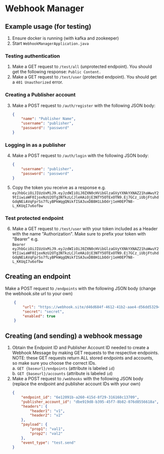 # Webhook Manager

## Example usage (for testing)
1. Ensure docker is running (with kafka and zookeeper)
2. Start `WebhookManagerApplication.java`

### Testing authentication
1. Make a GET request to `/test/all` (unprotected endpoint). You should get the following response: 
	`Public Content.`
2. Make a GET request to `/test/user` (protected endpoint). You should get a `401 Unauthorized` error.

### Creating a Publisher account
3. Make a POST request to `/auth/register` with the following JSON body:
	```json
	{
		"name": "Publisher Name",
		"username": "publisher",
		"password": "password"
	}

### Logging in as a publisher
4. Make a POST request to `/auth/login` with the following JSON body:
	```json
	{
		"username": "publisher",
		"password": "password"
	}
5. Copy the token you receive as a response e.g.
	`eyJhbGciOiJIUzUxMiJ9.eyJzdWIiOiJ0ZXN0cHVibGlzaGVyYXNkYXNAZ21haWwuY29tIiwiaWF0IjoxNzU2OTg3NTkzLCJleHAiOjE3NTY5OTExOTN9.Ej7GCz_iUbjFtuhdGdqNEiAVqFprSs7fLyBPkWqgQNikfISA3uxDB8H1LbOdrj1eH0EP7N8-L_KKUqI7u6ofbw`

### Test protected endpoint
6. Make a GET request to `/test/user` with your token included as a Header with the name "Authorization". Make sure to prefix your token with "Bearer" e.g. <br/>
	`Bearer eyJhbGciOiJIUzUxMiJ9.eyJzdWIiOiJ0ZXN0cHVibGlzaGVyYXNkYXNAZ21haWwuY29tIiwiaWF0IjoxNzU2OTg3NTkzLCJleHAiOjE3NTY5OTExOTN9.Ej7GCz_iUbjFtuhdGdqNEiAVqFprSs7fLyBPkWqgQNikfISA3uxDB8H1LbOdrj1eH0EP7N8-L_KKUqI7u6ofbw`


## Creating an endpoint

Make a POST request to `/endpoints` with the following JSON body (change the webhook.site url to your own)
```json
	{
		"url": "https://webhook.site/d46d684f-4612-41b2-aae4-d56dd5329409",
		"secret": "secret",
		"enabled": true
	}
```

## Creating (and sending) a webhook message
1. Obtain the Endpoint ID and Publisher Account ID needed to create a Webhook Message by making GET requests to the respective endpoints. 
	NOTE: these GET requests return ALL stored endpoints and accounts, so make sure you choose the correct IDs.<br/>
	a. `GET {baseurl}/endpoints` (attribute is labeled `id`) <br/>
	b. `GET {baseurl}/accounts` (attribute is labeled `id`)
2. Make a POST request to `/webhooks` with the following JSON body (replace the endpoint and publisher account IDs with your own)
	```json
	{
		"endpoint_id": "6e12091b-a260-415d-8f29-316168c13709",
		"publisher_account_id": "dbe919d8-b395-45f7-8b82-076d8556618a",
		"headers": {
			"header1": "v1",
			"header2": "v2"
		},
		"payload": {
			"prop1": "val1",
			"prop2": "val2"
		},
		"event_type": "test.send"
	}
